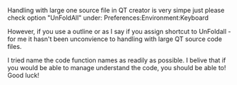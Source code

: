 Handling with large one source file in QT creator is very simpe just please check option "UnFoldAll" under: Preferences:Environment:Keyboard

However, if you use a outline or as I say if you assign shortcut to UnFoldall - for me it hasn't been unconvience to handling with large QT source code files. 

I tried name the code function names as readily as possible. I belive that if you would be able to manage understand the code, you should be able to! Good luck!